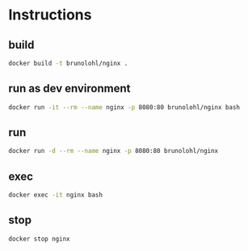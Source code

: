 # Instructions

## build

```bash
docker build -t brunolohl/nginx .
```

## run as dev environment

```bash
docker run -it --rm --name nginx -p 8080:80 brunolohl/nginx bash
```

## run

```bash
docker run -d --rm --name nginx -p 8080:80 brunolohl/nginx
```

## exec

```bash
docker exec -it nginx bash
```

## stop

```bash
docker stop nginx
```